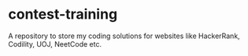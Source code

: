 # contest-training
A repository to store my coding solutions for websites like HackerRank, Codility, UOJ, NeetCode etc.

